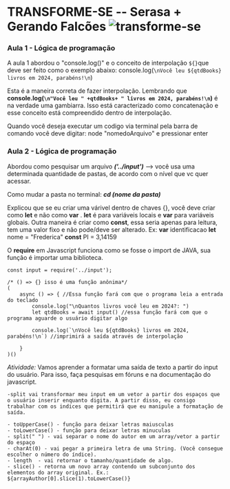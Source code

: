 
# TRANSFORME-SE -- Serasa + Gerando Falcões ![transforme-se](https://github.com/user-attachments/assets/3dc8e11a-3ce5-4a47-84d4-ef1c1944bdb1)



### Aula 1 - Lógica de programação 

A aula 1 abordou o "console.log()" e o conceito de interpolação `${}`que deve ser feito como o exemplo abaixo: 
console.log(`\nVocê leu ${qtdBooks} livros em 2024, parabéns!\n`)

Esta é a maneira correta de fazer interpolação. Lembrando que **console.log(`\n"Você leu " +qtdBooks+ " livros em 2024, parabéns!\n`)**
é na verdade uma gambiarra. Isso está caracterizado como concatenação e esse conceito está compreendido dentro de interpolação.

Quando você deseja executar um codigo via terminal pela barra de comando você deve digitar:
node "nomedoArquivo" e pressionar enter



### Aula 2 - Lógica de programação 

Abordou como pesquisar um arquivo ***('../input')*** --> você usa uma determinada quantidade de pastas, de acordo com o nível que vc quer acessar.

Como mudar a pasta no terminal: ***cd (nome da pasta)***

Explicou que se eu criar uma várivel dentro de chaves {}, você deve criar como **let** e não como **var** .
**let** é para variáveis locais e **var** para variáveis globais.
Outra maneira é criar como **const**, essa seria apenas para leitura, tem uma valor fixo e não pode/deve ser alterado.
Ex:
**var** identificacao 
**let** nome = "Frederica"
**const** PI = 3,14159

O **require** em Javascript funciona como se fosse o import de JAVA, sua função é importar uma biblioteca.

    const input = require('../input');

    /* () => {} isso é uma função anônima*/
    (
        async () => { //Essa função fará com que o programa leia a entrada do teclado
            console.log("\nQuantos livros você leu em 2024?: ")
            let qtdBooks = await input() //essa função fará com que o programa aguarde o usuário digitar algo

            console.log(`\nVocê leu ${qtdBooks} livros em 2024, parabéns!\n`) //imprimirá a saída através de interpolação

        }
    )()

*Atividade:* Vamos aprender a formatar uma saída de texto a partir do input do usuário. Para isso, faça pesquisas em fóruns e na documentação do javascript.

    -split vai transformar meu input em um vetor a partir dos espaços que o usuário inserir enquanto digita. A partir disso, eu consigo trabalhar com os indices que permitirá que eu manipule a formatação de saída.

    - toUpperCase() - função para deixar letras maiusculas
    - toLowerCase() - função para deixar letras minuculas
    - split(" ") - vai separar o nome do autor em um array/vetor a partir do espaço
    - charAt(0) - vai pegar a primeira letra de uma String. (Você consegue escolher o número do índice).
    - length  - vai retornar o tamanho/quantidade de algo. 
    - slice() - retorna um novo array contendo um subconjunto dos elementos do array original. Ex.: ${arrayAuthor[0].slice(1).toLowerCase()}
